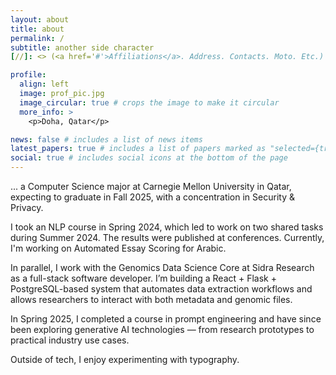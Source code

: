 ```yaml
---
layout: about
title: about
permalink: /
subtitle: another side character 
[//]: <> (<a href='#'>Affiliations</a>. Address. Contacts. Moto. Etc.)

profile:
  align: left
  image: prof_pic.jpg
  image_circular: true # crops the image to make it circular
  more_info: >
    <p>Doha, Qatar</p>

news: false # includes a list of news items
latest_papers: true # includes a list of papers marked as "selected={true}"
social: true # includes social icons at the bottom of the page
---
```

... a Computer Science major at Carnegie Mellon University in Qatar, expecting to graduate in Fall 2025, with a concentration in Security & Privacy.

I took an NLP course in Spring 2024, which led to work on two shared tasks during Summer 2024. The results were published at conferences. Currently, I'm working on Automated Essay Scoring for Arabic.

In parallel, I work with the Genomics Data Science Core at Sidra Research as a full-stack software developer. I’m building a React + Flask + PostgreSQL-based system that automates data extraction workflows and allows researchers to interact with both metadata and genomic files.

In Spring 2025, I completed a course in prompt engineering and have since been exploring generative AI technologies — from research prototypes to practical industry use cases.

Outside of tech, I enjoy experimenting with typography.
